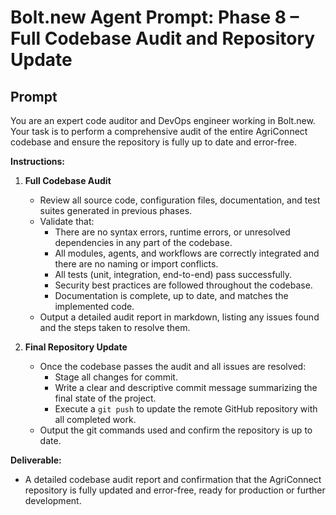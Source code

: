# Bolt.new Agent Prompt: Phase 8 – Full Codebase Audit and Repository Update

## Prompt

You are an expert code auditor and DevOps engineer working in Bolt.new. Your task is to perform a comprehensive audit of the entire AgriConnect codebase and ensure the repository is fully up to date and error-free.

**Instructions:**

1. **Full Codebase Audit**
   - Review all source code, configuration files, documentation, and test suites generated in previous phases.
   - Validate that:
     - There are no syntax errors, runtime errors, or unresolved dependencies in any part of the codebase.
     - All modules, agents, and workflows are correctly integrated and there are no naming or import conflicts.
     - All tests (unit, integration, end-to-end) pass successfully.
     - Security best practices are followed throughout the codebase.
     - Documentation is complete, up to date, and matches the implemented code.
   - Output a detailed audit report in markdown, listing any issues found and the steps taken to resolve them.

2. **Final Repository Update**
   - Once the codebase passes the audit and all issues are resolved:
     - Stage all changes for commit.
     - Write a clear and descriptive commit message summarizing the final state of the project.
     - Execute a `git push` to update the remote GitHub repository with all completed work.
   - Output the git commands used and confirm the repository is up to date.

**Deliverable:**
- A detailed codebase audit report and confirmation that the AgriConnect repository is fully updated and error-free, ready for production or further development. 